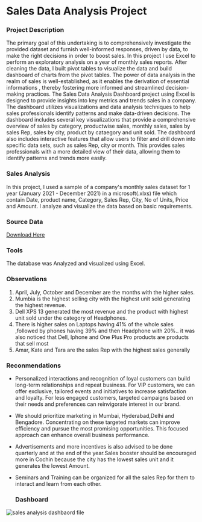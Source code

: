 # Sales Data Analysis Project


### Project Description

The primary goal of this undertaking is to comprehensively investigate the provided dataset and furnish well-informed responses, driven by data, to make the right decisions in order to boost sales.
In this project I use Excel to perform an exploratory analysis on a year of monthly sales reports. After cleaning the data, I built pivot tables to visualize the data and build dashboard of charts from the pivot tables. The power of data analysis in the realm of sales is well-established, as it enables the derivation of essential informations , thereby fostering more informed and streamlined decision-making practices.
The Sales Data Analysis Dashboard project using Excel is designed to provide insights into key metrics and trends sales in a company. The dashboard utilizes visualizations and data analysis techniques to help sales professionals identify patterns and make data-driven decisions. The dashboard includes several key visualizations that provide a comprehensive overview of sales by category, productwise sales, monthly sales, sales by sales Rep, sales by city, product by cataegory and unit sold.
The dashboard also includes interactive features that allow users to filter and drill down into specific data sets, such as sales Rep, city or month. This provides sales professionals with a more detailed view of their data, allowing them to identify patterns and trends more easily.


### Sales Analysis

In this project, I used a sample of a company's monthly sales dataset for 1 year (January 2021 - December 2021) in a microsoft(.xlxs) file which contain Date, product name, Category, Sales Rep, City, No of Units, Price and Amount. I analyze and visualize the data based on basic requirements.


### Source Data

[Download Here](https://www.youtube.com/redirect?event=video_description&redir_token=QUFFLUhqbXc2OEpqQ1RjdEdYc2pjYlRiSlJWRW11cFNsZ3xBQ3Jtc0tsellyQ3JuSUhKVTJxWmd2cFhVNWVGc1hRMHdmWmQxZTB1b2JMRWJjY2ZvQi1pYkJsOWhybVhLUDZSYkhjUXpZNkM1a3JFSUxjY0ZlaUY2ZTVaNGpsLWJuNHVURkQtb1NDbDNpODlaTHIzOVVBUjN3RQ&q=https%3A%2F%2Fdocs.google.com%2Fspreadsheets%2Fd%2F10jiJ0OOildRVm8sLc1qtP8vIurTZ7jqa%2Fedit%3Fusp%3Dsharing%26ouid%3D117553288234376939891%26rtpof%3Dtrue%26sd%3Dtrue&v=zk0_MUuCpYw)


### Tools

The database was Analyzed and visualized using Excel.

### Observations


1.	April, July, October and December are the months with the higher sales. 
2.	Mumbia is the highest selling city with the highest unit sold generating the highest revenue.
3.	Dell XPS 13 generated the most revenue and the product with highest unit sold under the category of Headphones.
4.	There is higher sales on Laptops having 41% of the whole sales ,followed by phones having 39% and then Headphone with 20%.. it was also noticed that Dell, Iphone and One Plus Pro products are products that sell most
5.	Amar, Kate and Tara are the sales Rep with the highest sales generally


### Reconmendations

- Personalized interactions and recognition of loyal customers can build long-term relationships and repeat business. For VIP customers, we can offer exclusive, tailored events and initiatives to increase satisfaction and loyalty. For less engaged customers, targeted campaigns based on their needs and preferences can reinvigorate interest in our brand.

- We should prioritize marketing in Mumbai, Hyderabad,Delhi and Bengadore. Concentrating on these targeted markets can improve efficiency and pursue the most promising opportunities. This focused approach can enhance overall business performance.

- Advertisements and more incentives is also advised to be done quarterly and at the end of the year.Sales booster should be encouraged more in Cochin because the city has the lowest sales unit and it generates the lowest Amount.

- Seminars and Training can be organized for all the sales Rep for them to interact and learn from each other.


  ### Dashboard

  
![sales analysis dashbaord file](https://github.com/ADETOLAADEBANJI/Sales-Data-Analysis-Project-/assets/149164492/5a3c0e62-32a1-49bf-9585-e990011850cb)


